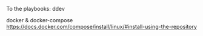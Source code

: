 To the playbooks:
ddev

docker & docker-compose
https://docs.docker.com/compose/install/linux/#install-using-the-repository

